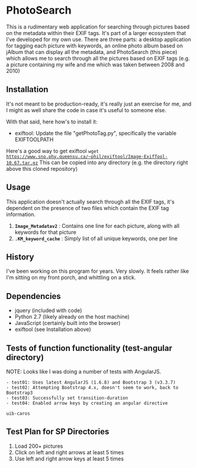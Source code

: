 # PhotoSearch

This is a rudimentary web application for searching through pictures based on the metadata within their EXIF tags.  It's part of a larger ecosystem that I've developed for my own use.  There are three parts: a desktop application for tagging each picture with keywords, an online photo album based on jAlbum that can display all the metadata, and PhotoSearch (this piece) which allows me to search through all the pictures based on EXIF tags (e.g. a picture containing my wife and me which was taken between 2008 and 2010)

## Installation

It's not meant to be production-ready, it's really just an exercise for me, and I might as well share the code in case it's useful to someone else.

With that said, here how's to install it:
- exiftool: Update the file "getPhotoTag.py", specifically the variable EXIFTOOLPATH

Here's a good way to get exiftool
<code>wget https://www.sno.phy.queensu.ca/~phil/exiftool/Image-ExifTool-10.67.tar.gz</code>
This can be copied into any directory (e.g. the directory right above this cloned repository)



## Usage

This application doesn't actually search through all the EXIF tags, it's dependent on the presence of two files which contain the EXIF tag information.

1. <code>**Image_Metadatav2**</code> : Contains one line for each picture, along with all keywords for that picture
2. <code>**.KM_keyword_cache**</code> : Simply list of all unique keywords, one per line

## History

I've been working on this program for years.  Very slowly.  It feels rather like I'm sitting on my front porch, and whittling on a stick.

## Dependencies

- jquery (included with code)
- Python 2.7 (likely already on the host machine)
- JavaScript (certainly built into the browser)
- exiftool (see Installation above)

## Tests of function functionality (test-angular directory)

NOTE: Looks like I was doing a number of tests with AngularJS.

```
- test01: Uses latest AngularJS (1.6.8) and Bootstrap 3 (v3.3.7)
- test02: Attempting Bootstrap 4.x, doesn't seem to work, back to Bootstrap3
- test03: Successfully set transition-duration
- test04: Enabled arrow keys by creating an angular directive
```


```
uib-caros
```

## Test Plan for SP Directories

1. Load 200+ pictures
1. Click on left and right arrows at least 5 times
1. Use left and right arrow keys at least 5 times
